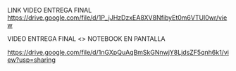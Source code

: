 LINK VIDEO ENTREGA FINAL
https://drive.google.com/file/d/1P_jJHzDzxEA8XV8NfibyEt0m6VTUl0wr/view

VIDEO ENTREGA FINAL <<CON>> NOTEBOOK EN PANTALLA
  
https://drive.google.com/file/d/1nGXpQuAqBmSkGNnwjY8LjdsZF5qnh6k1/view?usp=sharing
